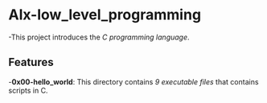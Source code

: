 # Alx-low_level_programming

-This project introduces the *C programming language*. 

## Features

-**0x00-hello_world**: This directory contains *9 executable files* that contains scripts in C.
